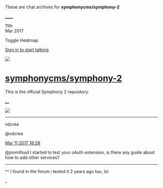 These are chat archives for **symphonycms/symphony-2**

[__](/symphonycms/symphony-2/archives/2017/03/12)[__](/symphonycms/symphony-2/archives/2017/03/10)

11th  
Mar 2017

Toggle Heatmap

[Sign in to start talking](/login?action=login&button=archive-login)

![](https://avatars-02.gitter.im/group/iv/3/57542c45c43b8c601977197e?s=48)

#  [symphonycms/symphony-2](/symphonycms/symphony-2)

This is the official Symphony 2 repository.

[ __](/orgs/symphonycms/rooms "More symphonycms rooms")

![](https://avatars2.githubusercontent.com/u/1126750?v=3&s=30)

____

vdcrea

@vdcrea

[Mar 11 2017
18:28](https://gitter.im/symphonycms/symphony-2?at=58c441b400c00c3d4ff1e51a)

@jonmifsud I started to test your oAuth extension, is there any guide about
how to add other services?

____

^^ I found in the forum i tested it 2 years ago too, lol

_

